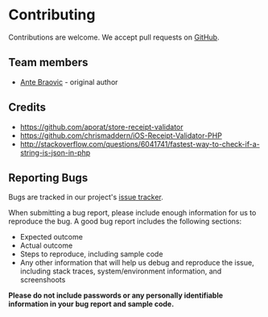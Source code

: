 # Contributing

Contributions are welcome. We accept pull requests on [GitHub](https://github.com/abraovic/ios-receipt-validator).

## Team members

* [Ante Braovic](http://antebraovic.me) - original author

## Credits

* https://github.com/aporat/store-receipt-validator
* https://github.com/chrismaddern/iOS-Receipt-Validator-PHP
* http://stackoverflow.com/questions/6041741/fastest-way-to-check-if-a-string-is-json-in-php


## Reporting Bugs

Bugs are tracked in our project's [issue tracker](https://github.com/abraovic/ios-receipt-validator/issues).

When submitting a bug report, please include enough information for us to reproduce the bug. A good bug report includes the following sections:

* Expected outcome
* Actual outcome
* Steps to reproduce, including sample code
* Any other information that will help us debug and reproduce the issue, including stack traces, system/environment information, and screenshoots

**Please do not include passwords or any personally identifiable information in your bug report and sample code.**
